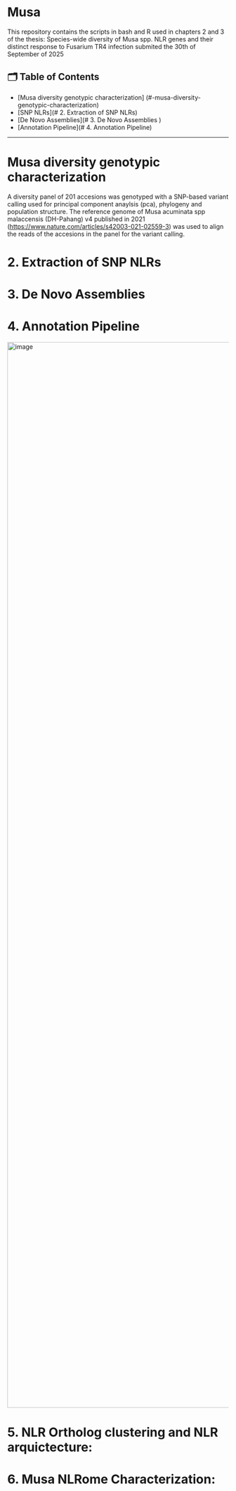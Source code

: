 # Musa
This repository contains the scripts in bash and R used in chapters 2 and 3 of the thesis: Species-wide diversity of Musa spp. NLR genes and their distinct response to Fusarium TR4 infection submited the 30th of September of 2025

## 🗂️ Table of Contents
- [Musa diversity genotypic characterization] (#-musa-diversity-genotypic-characterization)
- [SNP NLRs](# 2. Extraction of SNP NLRs)
- [De Novo Assemblies](# 3. De Novo Assemblies )
- [Annotation Pipeline](# 4. Annotation Pipeline)

***
# Musa diversity genotypic characterization  

A diversity panel of 201 accesions was genotyped with a SNP-based variant calling used for principal component anaylsis (pca), phylogeny and population structure. The reference genome of Musa acuminata spp malaccensis (DH-Pahang) v4 published in 2021 (https://www.nature.com/articles/s42003-021-02559-3) was used to align the reads of the accesions in the panel for the variant calling.

# 2. Extraction of SNP NLRs  

# 3. De Novo Assemblies  

# 4. Annotation Pipeline

<img width="4927" height="2429" alt="image" src="https://github.com/user-attachments/assets/5901f554-9c72-4f78-a98c-365e6e405478" />


# 5. NLR Ortholog clustering and NLR arquictecture: 

# 6. Musa NLRome Characterization: 


